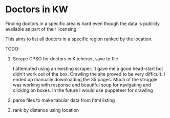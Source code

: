 # Doctors in KW

Finding doctors in a specific area is hard even though the data is publicly available as part of their licensing.

This aims to list all doctors in a specific region ranked by the location.

TODO:
1. Scrape CPSO for doctors in Kitchener, save to file

    I attempted using an existing scraper. It gave me a good head-start but didn't work out of the box. Crawling the site proved to be very difficult.
    I ended up manually downloading the 35 pages.
    Much of the struggle was working with response and beautiful soup for navigating and clicking on boxes. In the future I would use puppeteer for crawling

2. parse files to make tabular data from html listing

3. rank by distance using location
